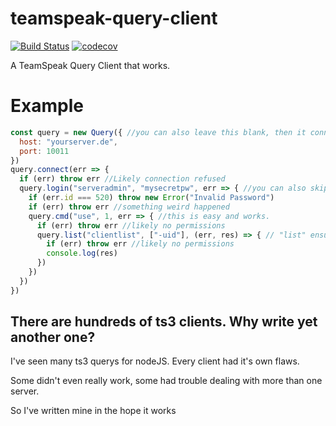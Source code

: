 # teamspeak-query-client
[![Build Status](https://travis-ci.org/mkg20001/teamspeak-query-client.svg?branch=master)](https://travis-ci.org/mkg20001/teamspeak-query-client)
[![codecov](https://codecov.io/gh/mkg20001/teamspeak-query-client/branch/master/graph/badge.svg)](https://codecov.io/gh/mkg20001/teamspeak-query-client)

A TeamSpeak Query Client that works.

# Example

```js
const query = new Query({ //you can also leave this blank, then it connects to localhost:10011
  host: "yourserver.de",
  port: 10011
})
query.connect(err => {
  if (err) throw err //Likely connection refused
  query.login("serveradmin", "mysecretpw", err => { //you can also skip login to opperate as guest query
    if (err.id === 520) throw new Error("Invalid Password")
    if (err) throw err //something weird happened
    query.cmd("use", 1, err => { //this is easy and works.
      if (err) throw err //likely no permissions
      query.list("clientlist", ["-uid"], (err, res) => { // "list" ensures res is an array at all time
        if (err) throw err //likely no permissions
        console.log(res)
      })
    })
  })
})
```

## There are hundreds of ts3 clients. Why write yet another one?

I've seen many ts3 querys for nodeJS. Every client had it's own flaws.

Some didn't even really work, some had trouble dealing with more than one server.

So I've written mine in the hope it works
